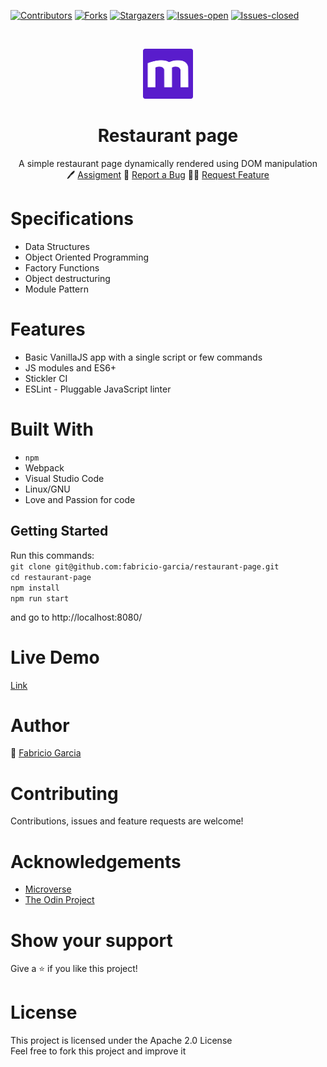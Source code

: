<!-- PROJECT SHIELDS -->
<!--
*** "reference style" links are used for readability.
*** Reference links are enclosed in brackets [ ] instead of parentheses ( ).
*** See the bottom of this document for the declaration of the reference variables
*** for contributors-url, forks-url, etc. This is an optional, concise syntax you may use.
*** https://www.markdownguide.org/basic-syntax/#reference-style-links
-->

[![Contributors][contributors-shield]][contributors-url]
[![Forks][forks-shield]][forks-url]
[![Stargazers][stars-shield]][stars-url]
[![Issues-open][issues-open-shield]][issues-open-url]
[![Issues-closed][issues-closed-shield]][issues-closed-url]

<!-- PROJECT LOGO -->
<br />
<p align="center">
  <a href="https://www.microverse.org/">
    <img src="img/../src/img/microverse.png" alt="Logo" width="80" height="80">
  </a>

  <h1 align="center">
	Restaurant page
  </h1>

  <p align="center">
    A simple restaurant page dynamically rendered using DOM manipulation
    <br />
	  🖊️
    <a href="https://www.theodinproject.com/courses/javascript/lessons/restaurant-page">Assigment</a>
    🐞
    <a href="https://github.com/fabricio-garcia/restaurant-page/issues">Report a Bug</a>
    🙋‍♂️
    <a href="https://github.com/fabricio-garcia/restaurant-page/issues">Request Feature</a>
  </p>
</p>

# Specifications

- Data Structures
- Object Oriented Programming
- Factory Functions
- Object destructuring
- Module Pattern

# Features

- Basic VanillaJS app with a single script or few commands
- JS modules and ES6+
- Stickler CI
- ESLint - Pluggable JavaScript linter

# Built With

- `npm`
- Webpack
- Visual Studio Code
- Linux/GNU
- Love and Passion for code

## Getting Started

Run this commands: <br>
`git clone git@github.com:fabricio-garcia/restaurant-page.git` <br>
`cd restaurant-page` <br>
`npm install` <br>
`npm run start` <br>

and go to http://localhost:8080/

# Live Demo

[Link](grieving-invention.surge.sh)

# Author

👨 [Fabricio Garcia](https://github.com/fabricio-garcia)

# Contributing

Contributions, issues and feature requests are welcome!

# Acknowledgements

- [Microverse](https://www.microverse.org/)
- [The Odin Project](https://www.theodinproject.com/)

# Show your support

Give a ⭐️ if you like this project!

# License

This project is licensed under the Apache 2.0 License \
Feel free to fork this project and improve it

<!-- MARKDOWN LINKS & IMAGES -->
<!-- https://www.markdownguide.org/basic-syntax/#reference-style-links -->

[contributors-shield]: https://img.shields.io/github/contributors/fabricio-garcia/restaurant-page?style=plastic
[contributors-url]: https://github.com/fabricio-garcia/restaurant-page/graphs/contributors
[forks-shield]: https://img.shields.io/github/forks/fabricio-garcia/restaurant-page?style=plastic
[forks-url]: https://github.com/fabricio-garcia/restaurant-page/network/members
[stars-shield]: https://img.shields.io/github/stars/fabricio-garcia/restaurant-page?style=plastic
[stars-url]: https://github.com/fabricio-garcia/restaurant-page/stargazers
[issues-open-shield]: https://img.shields.io/github/issues/fabricio-garcia/restaurant-page?style=plastic
[issues-closed-url]: https://github.com/fabricio-garcia/restaurant-page/issues
[issues-closed-shield]: https://img.shields.io/github/issues-closed/fabricio-garcia/restaurant-page?style=plastic
[issues-open-url]: https://github.com/fabricio-garcia/restaurant-page/issues
